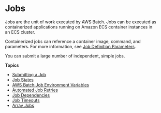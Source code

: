 # Jobs<a name="jobs"></a>

Jobs are the unit of work executed by AWS Batch\. Jobs can be executed as containerized applications running on Amazon ECS container instances in an ECS cluster\.

Containerized jobs can reference a container image, command, and parameters\. For more information, see [Job Definition Parameters](job_definition_parameters.md)\.

You can submit a large number of independent, simple jobs\.

**Topics**
+ [Submitting a Job](submit_job.md)
+ [Job States](job_states.md)
+ [AWS Batch Job Environment Variables](job_env_vars.md)
+ [Automated Job Retries](job_retries.md)
+ [Job Dependencies](job_dependencies.md)
+ [Job Timeouts](job_timeouts.md)
+ [Array Jobs](array_jobs.md)